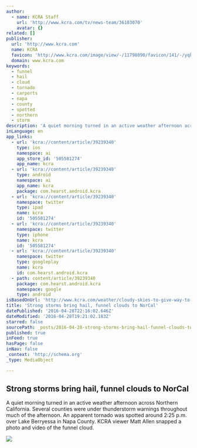 ```yaml
---
author:
  - name: KCRA Staff
    url: 'http://www.kcra.com/tv/news-team/36103070'
    avatar: {}
related: []
publisher:
  url: 'http://www.kcra.com'
  name: KCRA
  favicon: 'http://www.kcra.com/image/view/-/11798090/favicon/141/-/yqkd5n/-/KCRA-Home.ico'
  domain: www.kcra.com
keywords:
  - funnel
  - hail
  - cloud
  - tornado
  - carports
  - napa
  - county
  - spotted
  - northern
  - storm
description: 'A quiet morning turned in an active weather afternoon across Northern California. Several counties were under thunderstorm warnings throughout much of the afternoon. An apparent tornado was spotted around 2:25 p.m. over Lake Berryessa in Napa County. KCRA viewer Matt Allen snapped a photo and video of the funnel cloud.'
inLanguage: en
app_links:
  - url: 'kcra://content/article/39239340'
    type: ios
    namespace: ai
    app_store_id: '505581274'
    app_name: kcra
  - url: 'kcra://content/article/39239340'
    type: android
    namespace: ai
    app_name: kcra
    package: com.hearst.android.kcra
  - url: 'kcra://content/article/39239340'
    namespace: twitter
    type: ipad
    name: kcra
    id: '505581274'
  - url: 'kcra://content/article/39239340'
    namespace: twitter
    type: iphone
    name: kcra
    id: '505581274'
  - url: 'kcra://content/article/39239340'
    namespace: twitter
    type: googleplay
    name: kcra
    id: com.hearst.android.kcra
  - path: content/article/39239340
    package: com.hearst.android.kcra
    namespace: google
    type: android
isBasedOnUrl: 'http://www.kcra.com/weather/cloudy-skies-to-give-way-to-afternoon-tstorm-in-norcal/39239340'
title: 'Strong storms bring hail, funnel clouds to NorCal'
datePublished: '2016-04-28T22:16:02.646Z'
dateModified: '2016-04-28T19:21:02.183Z'
starred: false
sourcePath: _posts/2016-04-28-strong-storms-bring-hail-funnel-clouds-to-norcal.md
published: true
inFeed: true
hasPage: false
inNav: false
_context: 'http://schema.org'
_type: MediaObject

---
```

<article style=""><h1>Strong storms bring hail, funnel clouds to NorCal</h1><p>A quiet morning turned in an active weather afternoon across Northern California. Several counties were under thunderstorm warnings throughout much of the afternoon. An apparent tornado was spotted around 2:25 p.m. over Lake Berryessa in Napa County. KCRA viewer Matt Allen snapped a photo and video of the funnel cloud.</p><img src="http://www.kcra.com/image/view/-/39246692/highRes/1/-/maxh/630/maxw/1200/-/r7691vz/-/ChE5H9oUcAAQdkd-jpg.jpg" /></article>